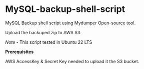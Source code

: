 # MySQL-backup-shell-script

MySQL Backup shell script using Mydumper Open-source tool. 

Upload the backuped zip to AWS S3. 

_Note_ - This script tested in Ubuntu 22 LTS

**Prerequisites**

AWS AccessKey & Secret Key needed to upload it the S3 bucket.
